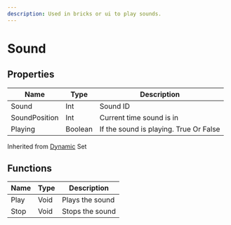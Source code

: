 ```yaml
---
description: Used in bricks or ui to play sounds.
---
```


# Sound

## Properties

| Name          | Type    | Description                            |
| ------------- | ------- | -------------------------------------- |
| Sound         | Int     | Sound ID                               |
| SoundPosition | Int     | Current time sound is in               |
| Playing       | Boolean | If the sound is playing. True Or False |

Inherited from [Dynamic](https://docs.brickverse.co/bricklua-lua-references-manual/dymanic) Set

## Functions

| Name | Type | Description     |
| ---- | ---- | --------------- |
| Play | Void | Plays the sound |
| Stop | Void | Stops the sound |

